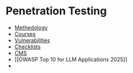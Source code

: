 # Penetration Testing

- [Methedology](Methedology.md)
- [Courses](Courses.md)
- [Vulnerabilities](Vulnerabilities/Vulnerabilities.md)
- [Checklists](Checklists/Checklists.md)
- [CMS](CMS.md)
- [[OWASP Top 10 for LLM Applications 2025]]
- 